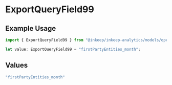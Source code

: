 # ExportQueryField99

## Example Usage

```typescript
import { ExportQueryField99 } from "@inkeep/inkeep-analytics/models/operations";

let value: ExportQueryField99 = "firstPartyEntities_month";
```

## Values

```typescript
"firstPartyEntities_month"
```